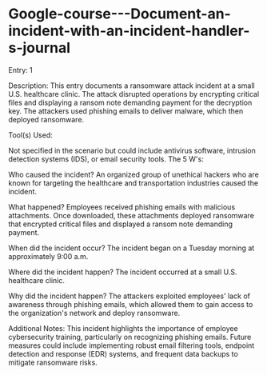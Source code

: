 # Google-course---Document-an-incident-with-an-incident-handler-s-journal

Entry: 1

Description:
This entry documents a ransomware attack incident at a small U.S. healthcare clinic. The attack disrupted operations by encrypting critical files and displaying a ransom note demanding payment for the decryption key. The attackers used phishing emails to deliver malware, which then deployed ransomware.

Tool(s) Used:

Not specified in the scenario but could include antivirus software, intrusion detection systems (IDS), or email security tools.
The 5 W's:

Who caused the incident?
An organized group of unethical hackers who are known for targeting the healthcare and transportation industries caused the incident.

What happened?
Employees received phishing emails with malicious attachments. Once downloaded, these attachments deployed ransomware that encrypted critical files and displayed a ransom note demanding payment.

When did the incident occur?
The incident began on a Tuesday morning at approximately 9:00 a.m.

Where did the incident happen?
The incident occurred at a small U.S. healthcare clinic.

Why did the incident happen?
The attackers exploited employees' lack of awareness through phishing emails, which allowed them to gain access to the organization's network and deploy ransomware.

Additional Notes:
This incident highlights the importance of employee cybersecurity training, particularly on recognizing phishing emails. Future measures could include implementing robust email filtering tools, endpoint detection and response (EDR) systems, and frequent data backups to mitigate ransomware risks.
